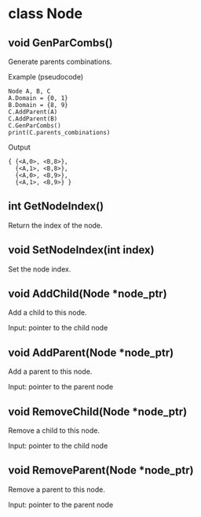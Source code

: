 # class Node

## void GenParCombs()
Generate parents combinations. <br/>

Example (pseudocode) 
```
Node A, B, C
A.Domain = {0, 1}
B.Domain = {8, 9}
C.AddParent(A)
C.AddParent(B)
C.GenParCombs()
print(C.parents_combinations)
```
Output
```
{ {<A,0>, <B,8>},
  {<A,1>, <B,8>},
  {<A,0>, <B,9>},
  {<A,1>, <B,9>} }
```

## int GetNodeIndex()
Return the index of the node.

## void SetNodeIndex(int index)
Set the node index.

## void AddChild(Node \*node_ptr)
Add a child to this node.

Input: pointer to the child node

## void AddParent(Node \*node_ptr)
Add a parent to this node.

Input: pointer to the parent node

## void RemoveChild(Node \*node_ptr)
Remove a child to this node.

Input: pointer to the child node

## void RemoveParent(Node \*node_ptr)
Remove a parent to this node.

Input: pointer to the parent node